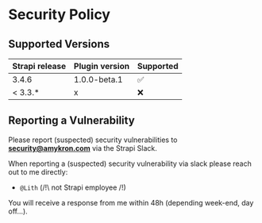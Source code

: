 # Security Policy

## Supported Versions

| Strapi release | Plugin version | Supported          |
| -------------- | -------------- | ------------------ |
| 3.4.6          | 1.0.0-beta.1   | :white_check_mark: |
| < 3.3.*        | x              | :x:                |

## Reporting a Vulnerability

Please report (suspected) security vulnerabilities to **[security@amykron.com](mailto:security@amykron.com)** via the Strapi Slack.

When reporting a (suspected) security vulnerability via slack please reach out to me directly:
- `@Lith` (/!\ not Strapi employee /!\)

You will receive a response from me within 48h (depending week-end, day off...).
